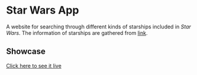 # Star Wars App

A website for searching through different kinds of starships included in *Star Wars*. The information of starships are gathered from [link](https://swapi.dev/).

## Showcase
[Click here to see it live](https://aesthetic-piroshki-6ce326.netlify.app/)
